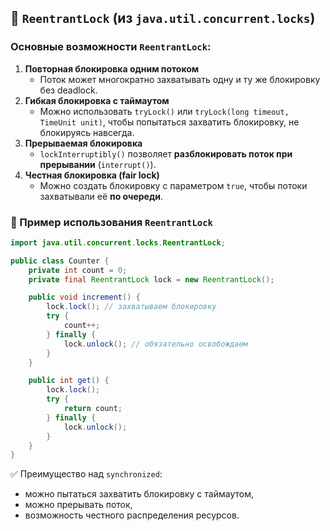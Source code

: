## 🔹 `ReentrantLock` (из `java.util.concurrent.locks`)
### Основные возможности `ReentrantLock`:
1. **Повторная блокировка одним потоком**
    - Поток может многократно захватывать одну и ту же блокировку без deadlock.
2. **Гибкая блокировка с таймаутом**
    - Можно использовать `tryLock()` или `tryLock(long timeout, TimeUnit unit)`, чтобы попытаться захватить блокировку, не блокируясь навсегда.
3. **Прерываемая блокировка**
    - `lockInterruptibly()` позволяет **разблокировать поток при прерывании** (`interrupt()`).
4. **Честная блокировка (fair lock)**
    - Можно создать блокировку с параметром `true`, чтобы потоки захватывали её **по очереди**.
### 🔹 Пример использования `ReentrantLock`
```java
import java.util.concurrent.locks.ReentrantLock;

public class Counter {
    private int count = 0;
    private final ReentrantLock lock = new ReentrantLock();

    public void increment() {
        lock.lock(); // захватываем блокировку
        try {
            count++;
        } finally {
            lock.unlock(); // обязательно освобождаем
        }
    }

    public int get() {
        lock.lock();
        try {
            return count;
        } finally {
            lock.unlock();
        }
    }
}
```
✅ Преимущество над `synchronized`:
- можно пытаться захватить блокировку с таймаутом,
- можно прерывать поток,
- возможность честного распределения ресурсов.